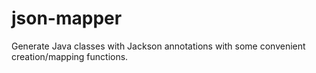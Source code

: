 # json-mapper
Generate Java classes with Jackson annotations with some convenient creation/mapping functions.
